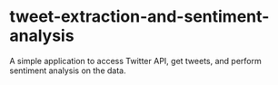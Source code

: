 # tweet-extraction-and-sentiment-analysis

A simple application to access Twitter API, get tweets, and perform sentiment analysis on the data.

